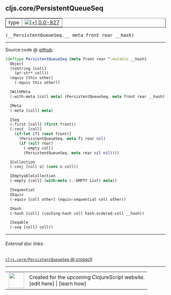 ## cljs.core/PersistentQueueSeq



 <table border="1">
<tr>
<td>type</td>
<td><a href="https://github.com/cljsinfo/cljs-api-docs/tree/0.0-927"><img valign="middle" alt="[+] 0.0-927" title="Added in 0.0-927" src="https://img.shields.io/badge/+-0.0--927-lightgrey.svg"></a> </td>
</tr>
</table>


 <samp>
(__PersistentQueueSeq.__ meta front rear __hash)<br>
</samp>

---







Source code @ [github](https://github.com/clojure/clojurescript/blob/r2816/src/cljs/cljs/core.cljs#L4883-L4919):

```clj
(deftype PersistentQueueSeq [meta front rear ^:mutable __hash]
  Object
  (toString [coll]
    (pr-str* coll))
  (equiv [this other]
    (-equiv this other))

  IWithMeta
  (-with-meta [coll meta] (PersistentQueueSeq. meta front rear __hash))

  IMeta
  (-meta [coll] meta)

  ISeq
  (-first [coll] (first front))
  (-rest  [coll]
    (if-let [f1 (next front)]
      (PersistentQueueSeq. meta f1 rear nil)
      (if (nil? rear)
        (-empty coll)
        (PersistentQueueSeq. meta rear nil nil))))

  ICollection
  (-conj [coll o] (cons o coll))

  IEmptyableCollection
  (-empty [coll] (with-meta (.-EMPTY List) meta))

  ISequential
  IEquiv
  (-equiv [coll other] (equiv-sequential coll other))

  IHash
  (-hash [coll] (caching-hash coll hash-ordered-coll __hash))

  ISeqable
  (-seq [coll] coll))
```

<!--
Repo - tag - source tree - lines:

 <pre>
clojurescript @ r2816
└── src
    └── cljs
        └── cljs
            └── <ins>[core.cljs:4883-4919](https://github.com/clojure/clojurescript/blob/r2816/src/cljs/cljs/core.cljs#L4883-L4919)</ins>
</pre>

-->

---



###### External doc links:

[`cljs.core/PersistentQueueSeq` @ crossclj](http://crossclj.info/fun/cljs.core.cljs/PersistentQueueSeq.html)<br>

---

 <table>
<tr><td>
<img valign="middle" align="right" width="48px" src="http://i.imgur.com/Hi20huC.png">
</td><td>
Created for the upcoming ClojureScript website.<br>
[edit here] | [learn how]
</td></tr></table>

[edit here]:https://github.com/cljsinfo/cljs-api-docs/blob/master/cljsdoc/cljs.core_PersistentQueueSeq.cljsdoc
[learn how]:https://github.com/cljsinfo/cljs-api-docs/wiki/cljsdoc-files

<!--

This information was too distracting to show to readers, but I'll leave it
commented here since it is helpful to:

- pretty-print the data used to generate this document
- and show how to retrieve that data



The API data for this symbol:

```clj
{:ns "cljs.core",
 :name "PersistentQueueSeq",
 :type "type",
 :signature ["[meta front rear __hash]"],
 :source {:code "(deftype PersistentQueueSeq [meta front rear ^:mutable __hash]\n  Object\n  (toString [coll]\n    (pr-str* coll))\n  (equiv [this other]\n    (-equiv this other))\n\n  IWithMeta\n  (-with-meta [coll meta] (PersistentQueueSeq. meta front rear __hash))\n\n  IMeta\n  (-meta [coll] meta)\n\n  ISeq\n  (-first [coll] (first front))\n  (-rest  [coll]\n    (if-let [f1 (next front)]\n      (PersistentQueueSeq. meta f1 rear nil)\n      (if (nil? rear)\n        (-empty coll)\n        (PersistentQueueSeq. meta rear nil nil))))\n\n  ICollection\n  (-conj [coll o] (cons o coll))\n\n  IEmptyableCollection\n  (-empty [coll] (with-meta (.-EMPTY List) meta))\n\n  ISequential\n  IEquiv\n  (-equiv [coll other] (equiv-sequential coll other))\n\n  IHash\n  (-hash [coll] (caching-hash coll hash-ordered-coll __hash))\n\n  ISeqable\n  (-seq [coll] coll))",
          :title "Source code",
          :repo "clojurescript",
          :tag "r2816",
          :filename "src/cljs/cljs/core.cljs",
          :lines [4883 4919]},
 :full-name "cljs.core/PersistentQueueSeq",
 :full-name-encode "cljs.core_PersistentQueueSeq",
 :history [["+" "0.0-927"]]}

```

Retrieve the API data for this symbol:

```clj
;; from Clojure REPL
(require '[clojure.edn :as edn])
(-> (slurp "https://raw.githubusercontent.com/cljsinfo/cljs-api-docs/catalog/cljs-api.edn")
    (edn/read-string)
    (get-in [:symbols "cljs.core/PersistentQueueSeq"]))
```

-->

